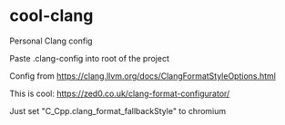 # cool-clang
Personal Clang config

Paste .clang-config into root of the project

Config from https://clang.llvm.org/docs/ClangFormatStyleOptions.html

This is cool: https://zed0.co.uk/clang-format-configurator/

Just set "C_Cpp.clang_format_fallbackStyle" to chromium
